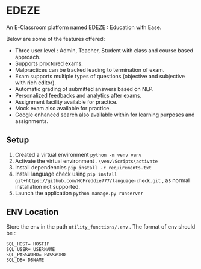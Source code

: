 # EDEZE

An E-Classroom platform named EDEZE : Education with Ease.

Below are some of the features offered:

- Three user level : Admin, Teacher, Student with class and course based approach.
- Supports proctored exams.
- Malpractices can be tracked leading to termination of exam.
- Exam supports multiple types of questions (objective and subjective with rich editor).
- Automatic grading of submitted answers based on NLP.
- Personalized feedbacks and analytics after exams.
- Assignment facility available for practice.
- Mock exam also available for practice.
- Google enhanced search also available within for learning purposes and assignments.

## Setup

1. Created a virtual environment `python -m venv venv`
2. Activate the virtual environment `.\venv\Scripts\activate`
3. Install dependencies `pip install -r requirements.txt`
4. Install language check using `pip install git+https://github.com/MCFreddie777/language-check.git` , as normal installation not supported.
5. Launch the application `python manage.py runserver`

## ENV Location

Store the env in the path `utility_functions/.env` . The format of env should be :

```
SQL_HOST= HOSTIP
SQL_USER= USERNAME
SQL_PASSWORD= PASSWORD
SQL_DB= DBNAME
```
